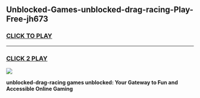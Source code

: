 
## Unblocked-Games-unblocked-drag-racing-Play-Free-jh673
<h3>
<a href="https://premium76.site?title=unblocked-drag-racing&ref=12A">CLICK TO PLAY</a></h3>
<hr>

<h3>
<a href="https://premium76.site?title=unblocked-drag-racing&ref=12A">CLICK 2 PLAY</a>
  
</h3>

<a href="https://premium76.site?title=unblocked-drag-racing&ref=12A"><img src="https://clearcache.store/games.png"></a>


**unblocked-drag-racing games unblocked: Your Gateway to Fun and Accessible Online Gaming**
